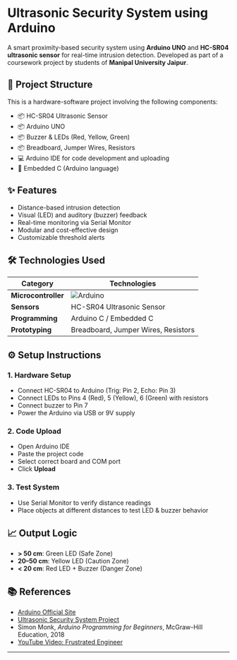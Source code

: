 
# Ultrasonic Security System using Arduino

A smart proximity-based security system using **Arduino UNO** and **HC-SR04 ultrasonic sensor** for real-time intrusion detection. Developed as part of a coursework project by students of **Manipal University Jaipur**.

## 📁 Project Structure

This is a hardware-software project involving the following components:

- 📦 HC-SR04 Ultrasonic Sensor  
- 📦 Arduino UNO  
- 📦 Buzzer & LEDs (Red, Yellow, Green)  
- 📦 Breadboard, Jumper Wires, Resistors  
- 💻 Arduino IDE for code development and uploading  
- 🧠 Embedded C (Arduino language)

## ✨ Features

- Distance-based intrusion detection
- Visual (LED) and auditory (buzzer) feedback
- Real-time monitoring via Serial Monitor
- Modular and cost-effective design
- Customizable threshold alerts

## 🛠️ Technologies Used

| **Category**   | **Technologies**                                                                                                  |
|----------------|--------------------------------------------------------------------------------------------------------------------|
| **Microcontroller** | ![Arduino](https://img.shields.io/badge/Arduino-00979D?style=for-the-badge&logo=arduino&logoColor=white)        |
| **Sensors**         | HC-SR04 Ultrasonic Sensor                                                                                      |
| **Programming**     | Arduino C / Embedded C                                                                                         |
| **Prototyping**     | Breadboard, Jumper Wires, Resistors                                                                            |


## ⚙️ Setup Instructions

### 1. Hardware Setup
- Connect HC-SR04 to Arduino (Trig: Pin 2, Echo: Pin 3)
- Connect LEDs to Pins 4 (Red), 5 (Yellow), 6 (Green) with resistors
- Connect buzzer to Pin 7
- Power the Arduino via USB or 9V supply

### 2. Code Upload
- Open Arduino IDE
- Paste the project code
- Select correct board and COM port
- Click **Upload**

### 3. Test System
- Use Serial Monitor to verify distance readings
- Place objects at different distances to test LED & buzzer behavior

## 📈 Output Logic

- **> 50 cm**: Green LED (Safe Zone)
- **20–50 cm**: Yellow LED (Caution Zone)
- **< 20 cm**: Red LED + Buzzer (Danger Zone)

## 📚 References

- [Arduino Official Site](https://www.arduino.cc/)
- [Ultrasonic Security System Project](https://projecthub.arduino.cc/Krepak/ultrasonic-security-system-a6ea3a)
- Simon Monk, *Arduino Programming for Beginners*, McGraw-Hill Education, 2018
- [YouTube Video: Frustrated Engineer](https://www.youtube.com/watch?v=-EjveSCYQOM)

---


